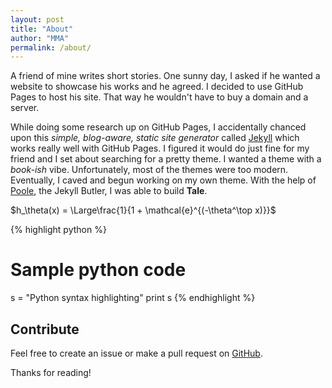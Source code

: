 ```yaml
---
layout: post
title: "About"
author: "MMA"
permalink: /about/
---
```


A friend of mine writes short stories. One sunny day, I asked if he wanted a website to showcase his works and he agreed. I decided to use GitHub Pages to host his site. That way he wouldn't have to buy a domain and a server.

While doing some research up on GitHub Pages, I accidentally chanced upon this _simple, blog-aware, static site generator_ called [Jekyll](https://jekyllrb.com/) which works really well with GitHub Pages. I figured it would do just fine for my friend and I set about searching for a pretty theme. I wanted a theme with a _book-ish_ vibe. Unfortunately, most of the themes were too modern. Eventually, I caved and begun working on my own theme. With the help of [Poole](https://github.com/poole/poole), the Jekyll Butler, I was able to build **Tale**.

 $h_\theta(x) = \Large\frac{1}{1 + \mathcal{e}^{(-\theta^\top x)}}$ 
 
 {% highlight python %}
# Sample python code
s = "Python syntax highlighting"
print s
{% endhighlight %}

## Contribute
Feel free to create an issue or make a pull request on [GitHub](https://github.com/chesterhow/tale).

Thanks for reading!
